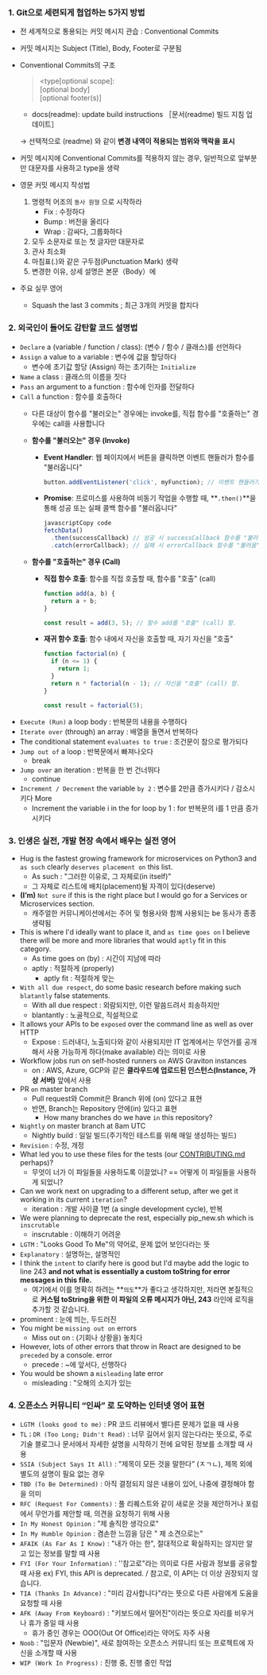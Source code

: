 ### 1. Git으로 세련되게 협업하는 5가지 방법

- 전 세계적으로 통용되는 커밋 메시지 관습 : Conventional Commits
- 커밋 메시지는 Subject (Title), Body, Footer로 구분됨
- Conventional Commits의 구조
    > <type[optional scope]:<description> <br>
    [optional body] <br>
    [optional footer(s)]
    > 
    - docs(readme): update build instructions ［문서(readme) 빌드 지침 업데이트］
    
    → 선택적으로 (readme) 와 같이 **변경 내역이 적용되는 범위와 맥락을 표시**
    
- 커밋 메시지에 Conventional Commits를 적용하지 않는 경우, 일반적으로 앞부분만 대문자를 사용하고 type을 생략
- 영문 커밋 메시지 작성법
    1. 명령적 어조의 `동사 원형` 으로 시작하라
        - Fix : 수정하다
        - Bump : 버전을 올리다
        - Wrap : 감싸다, 그룹화하다
    2. 모두 소문자로 또는 첫 글자만 대문자로
    3. 관사 최소화
    4. 마침표(.)와 같은 구두점(Punctuation Mark) 생략
    5. 변경한 이유, 상세 설명은 본문（Body）에
- 주요 실무 영어
    - Squash the last 3 commits ; 최근 3개의 커밋을 합치다
 
### 2. 외국인이 들어도 감탄할 코드 설명법

- `Declare` a (variable / function / class): (변수 / 함수 / 클래스)를 선언하다
- `Assign` a value to a variable : 변수에 값을 할당하다
    - 변수에 초기값 할당 (Assign) 하는 초기하는 `Initialize`
- `Name` a class : 클래스의 이름을 짓다
- `Pass` an argument to a function : 함수에 인자를 전달하다
- `Call` a function : 함수를 호출하다
    - 다른 대상이 함수를 "불러오는" 경우에는 invoke를, 직접 함수를 "호줄하는" 경우에는 call을 사용합니다
    - **함수를 "불러오는" 경우 (Invoke)**
        - **Event Handler**: 웹 페이지에서 버튼을 클릭하면 이벤트 핸들러가 함수를 "불러옵니다"
            
            ```jsx
            button.addEventListener('click', myFunction); // 이벤트 핸들러가 myFunction을 "불러옴" (invoke).
            ```
            
        - **Promise**: 프로미스를 사용하여 비동기 작업을 수행할 때, **`.then()`**을 통해 성공 또는 실패 콜백 함수를 "불러옵니다"
            
            ```jsx
            javascriptCopy code
            fetchData()
              .then(successCallback) // 성공 시 successCallback 함수를 "불러옴" (invoke).
              .catch(errorCallback); // 실패 시 errorCallback 함수를 "불러옴" (invoke).
            
            ```
            
    - **함수를 "호출하는" 경우 (Call)**
        - **직접 함수 호출**: 함수를 직접 호출할 때, 함수를 "호출" (call)
            
            ```jsx
            function add(a, b) {
              return a + b;
            }
            
            const result = add(3, 5); // 함수 add를 "호출" (call) 함.
            ```
       
        - **재귀 함수 호출**: 함수 내에서 자신을 호출할 때, 자기 자신을 "호출"


            ```jsx
            function factorial(n) {
              if (n <= 1) {
                return 1;
              }
              return n * factorial(n - 1); // 자신을 "호출" (call) 함.
            }
            
            const result = factorial(5);
            ```
- `Execute (Run)` a loop body : 반복문의 내용을 수행하다
- `Iterate over` (through) an array : 배열을 돌면서 반복하다
- The conditional statement `evaluates to true` : 조건문이 참으로 평가되다
- `Jump out of` a loop : 반복문에서 빠져나오다
    - break
- `Jump over` an iteration : 반복을 한 번 건너뛰다
    - continue
- `Increment / Decrement` the variable `by 2` : 변수를 2만큼 증가시키다 / 감소시키다
More
    - Increment the variable i in the for loop by 1 : for 반복문의 i를 1 만큼 증가시키다

### 3. 인생은 실전, 개발 현장 속에서 배우는 실전 영어

- Hug is the fastest growing framework for microservices on Python3 and `as such` clearly `deserves placement on` this list.
    - As such : "그러한 이유로, 그 자체로(in itself)”
    - 그 자체로 리스트에 배치(placement)될 자격이 있다(deserve)
- **(I’m)** `Not sure` if this is the right place but I would go for a Services or Microservices section.
    - 캐주얼한 커뮤니케이션에서는 주어 및 형용사와 함께 사용되는 be 동사가 종종 생략됨
- This is where I'd ideally want to place it, and `as time goes on` I believe there will be more and more libraries that would `aptly` fit in this category.
    - As time goes on (by) : 시간이 지남에 따라
    - aptly : 적절하게 (properly)
        - aptly fit : 적절하게 맞는
- `With all due respect`, do some basic research before making such `blatantly` false statements.
    - With all due respect : 외람되지만, 이런 말씀드려서 죄송하지만
    - blantantly : 노골적으로, 직설적으로
- It allows your APIs to be `exposed` over the command line as well as over HTTP
    - Expose : 드러내다, 노출되다와 같이 사용되지만 IT 업계에서는 무언가를 공개해서 사용 가능하게 하다(make available) 라는 의미로 사용
- Workflow jobs run on self-hosted runners `on` AWS Graviton instances
    - on : AWS, Azure, GCP와 같은 **클라우드에 업로드된 인스턴스(Instance, 가상 서버)** 앞에서 사용
- PR `on` master branch
    - Pull request와 Commit은 Branch 위에 (on) 있다고 표현
    - 반면, Branch는 Repository 안에(in) 있다고 표현
        - How many branches do we have `in` this repository?
- `Nightly` on master branch at 8am UTC
    - Nightly build : 일일 빌드(주기적인 테스트를 위해 매일 생성하는 빌드)
- `Revision` : 수정, 개정
- What led you to use these files for the tests (our [CONTRIBUTING.md](http://CONTRIBUTING.md) perhaps)?
    - 무엇이 너가 이 파일들을 사용하도록 이끌었니? == 어떻게 이 파일들을 사용하게 되었니?
- Can we work next on upgrading to a different setup, after we get it working in its current `iteration`?
    - iteration : 개발 사이클 1번 (a single development cycle), 반복
- We were planning to deprecate the rest, especially pip_new.sh which is `inscrutable`
    - inscrutable : 이해하기 어려운
- `LGTM` : "Looks Good To Me"의 약어로, 문제 없어 보인다라는 뜻
- `Explanatory` : 설명하는, 설명적인
- I think the `intent` to clarify here is good but I'd maybe add the logic to line 243 **and not what is essentially a custom toString for error messages in this file.**
    - 여기에서 이를 명확히 하려는 **`의도`**가 좋다고 생각하지만, 저라면 본질적으로 **커스텀 toString을 위한 이 파일의 오류 메시지가 아닌, 243** 라인에 로직을 추가할 것 같습니다.
- prominent : 눈에 띄는, 두드러진
- You might be `missing out on` errors
    - Miss out on : (기회나 상황을) 놓치다
- However, lots of other errors that throw in React are designed to be `preceded` by a console. error
    - precede : ~에 앞서다, 선행하다
- You would be shown a `misleading` late error
    - misleading : "오해의 소지가 있는

### 4. 오픈소스 커뮤니티 “인싸” 로 도약하는 인터넷 영어 표현

- `LGTM (looks good to me)` : PR 코드 리뷰에서 별다른 문제가 없을 때 사용
- `TL；DR (Too Long; Didn't Read)` : 너무 길어서 읽지 않는다라는 뜻으로, 주로 기술 블로그나 문서에서 자세한 설명을 시작하기 전에 요약된 정보를 소개할 때 사용
- `SSIA (Subject Says It All)` : "제목이 모든 것을 말한다” (ㅈㄱㄴ),  제목 외에 별도의 설명이 필요 없는 경우
- `TBD (To Be Determined)` : 아직 결정되지 않은 내용이 있어, 나중에 결정해야 함을 의미
- `RFC (Request For Comments)` : 풀 리퀘스트와 같이 새로운 것을 제안하거나 포럼에서 무언가를 제안할 때, 의견을 요청하기 위해 사용
- `In My Honest Opinion` : "제 솔직한 생각으로"
- `In My Humble Opinion` : 겸손한 느낌을 담은 " 제 소견으로는"
- `AFAIK (As Far As I Know)` : "내가 아는 한", 절대적으로 확실하지는 않지만 알고 있는 정보를 말할 때 사용
- `FYI (For Your Information)` : ''참고로"라는 의미로 다른 사람과 정보를 공유할 때 사용
ex) FYI, this API is deprecated. / 참고로, 이 API는 더 이상 권장되지 않습니다.
- `TIA (Thanks In Advance)` : "미리 감사합니다"라는 뜻으로 다른 사람에게 도움을 요청할 때 사용
- `AFK (Away From Keyboard)` : "키보드에서 떨어진"이라는 뜻으로 자리를 비우거나 휴가 중일 때 사용
    - 휴가 중인 경우는 OOO(Out Of Office)라는 약어도 자주 사용
- `Noob` : "입문자 (Newbie)", 새로 참여하는 오픈소스 커뮤니티 또는 프로젝트에 자신을 소개할 때 사용
- `WIP (Work In Progress)` : 진행 중, 진행 중인 작업
